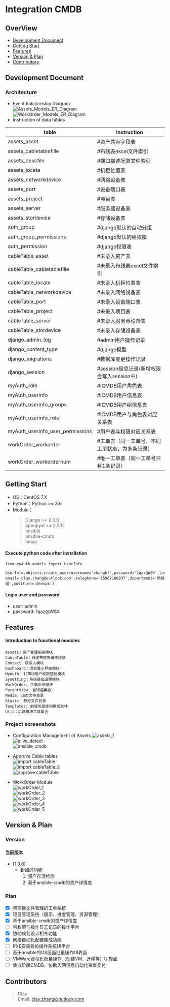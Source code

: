 ﻿# Integration CMDB

## OverView
* [Development Document](#development-document)
* [Getting Start](#getting-start)
* [Features](#features)
* [Version & Plan](#version)
* [Contributors](#contributors)

## Development Document
### Architecture
* Event Ralationship Diagram  
![Assets_Models_ER_Diagram](docs/img/Assets_Models_ER_Diagram.png)  
![WorkOrder_Models_ER_Diagram](docs/img/WorkOrder_Models_ER_Diagram.png)
* Instruction of data tables

table | instruction
---|---
assets_asset                      |	#资产共有字段表
assets_cabletablefille            | #布线表excel文件索引
assets_descfile                   | #端口描述配置文件索引
assets_locate                     | #机柜位置表
assets_networkdevice              | #网络设备表
assets_port                       | #设备端口表
assets_project                    | #项目表
assets_server                     | #服务器设备表
assets_stordevice                 | #存储设备表
auth_group                        | #django默认的自动分组
auth_group_permissions            | #django默认的组权限
auth_permission                   | #django权限表
cableTable_asset                  | #未录入资产表
cableTable_cabletablefille        | #未录入布线表excel文件索引
cableTable_locate                 | #未录入机柜位置表
cableTable_networkdevice    	  | #未录入网络设备表
cableTable_port                  | #未录入设备端口表
cableTable_project               | #未录入项目表
cableTable_server                | #未录入服务器设备表
cableTable_stordevice            | #未录入存储设备表
django_admin_log                 | #admin用户操作记录
django_content_type              | #django模型
django_migrations                | #数据库变更操作记录
django_session                   | #session信息记录(新增权限会写入session中)
myAuth_role                      | #ICMDB用户角色表
myAuth_userinfo                  | #ICMDB用户信息表
myAuth_userinfo_groups           | #ICMDB用户组信息表
myAuth_userinfo_role             | #ICMDB用户与角色表对应关系表
myAuth_userinfo_user_permissions | #用户表与权限对应关系表
workOrder_workorder              | #工单表（同一工单号，不同工单状态，为多条记录）
workOrder_workordernum           | #唯一工单表（同一工单号只有1条记录）



## Getting Start
* OS：CentOS 7.X
* Python：Python >= 3.6
* Module：  
    > Django >= 2.0.0    
    > openpyxl >= 2.5.12  
    > ansible  
    > ansible-cmdb  
    > nmap  

#### Execute python code after installation
```
from myAuth.models import UserInfo

UserInfo.objects.create_user(username='zhangkl',password='1qaz@WSX',last_name='zhang',first_name='Clay',
email='clay.zhang@outlook.com',telephone='15967188037',department='网络组',position='devops')
```

#### Login user and password
* user: admin
* password: 1qaz@WSX

## Features
#### Introduction to functional modules
```
Assets：资产管理系统模块
CableTable：线缆布放表审核模块
Contact：联系人模块
Dashboard：项目展示界面模块
MyAuth: ICMDB用户权限控制模块
Sysetting：系统基础设置模块
WorkOrder: 工单系统模块
ParentView: 装饰器集合
Media: 动态文件目录
Static: 静态文件目录
Templates: 前端页面使用模版文件
Util：后端模块工具集合
```
### Project screenshots

* Configuration Management of Assets 
![assets_1](docs/img/assets_1.jpg)  
![alive_detect](docs/img/alive_detect.jpg)  
![ansible_cmdb](docs/img/ansible_cmdb.jpg)  

* Approve Cable tables  
![import cableTable](docs/img/cableTable_2.jpg)  
![import cableTable_2](docs/img/cableTable_3.jpg)  
![approve cableTable](docs/img/cableTable_1.jpg)  

* WorkOrder Module  
![workOrder_1](docs/img/workOrder_1.gif)  
![workOrder_2](docs/img/workOrder_2.gif)  
![workOrder_3](docs/img/workOrder_3.jpg)  
![workOrder_4](docs/img/workOrder_4.jpg)  
![workOrder_5](docs/img/workOrder_5.jpg)  

## Version & Plan
### Version
#### 当前版本
- [1.3.0]
	- 新加的功能
		1. 资产存活检测
		2. 基于ansible-cmdb的资产详情库


### Plan
- [x] 带项目文件管理的工单系统
- [x] 项目管理系统（展示、进度管理、资源管理）
- [x] 基于ansible-cmdb的资产详情库
- [ ] 带权限与操作日志记录的操作平台
- [x] 协助规划设计相关功能
- [x] 网络自动化配置集成功能
- [ ] PXE安装各位操作系统UI平台
- [ ] 基于ansible的OS层面批量操作UI界面
- [ ] VMWare虚拟化批量操作（创建VM、迁移等）UI界面
- [ ] 集成阶段CMDB，协助入网信息自动化采集交付

## Contributors
> Clay  
> Email: clay.zhang@outlook.com


